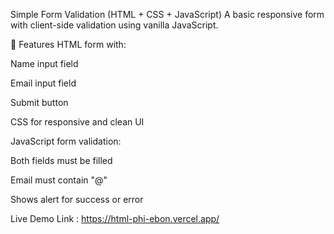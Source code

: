  Simple Form Validation (HTML + CSS + JavaScript)
A basic responsive form with client-side validation using vanilla JavaScript.

🔧 Features
HTML form with:

Name input field

Email input field

Submit button

CSS for responsive and clean UI

JavaScript form validation:

Both fields must be filled

Email must contain "@"

Shows alert for success or error

Live Demo Link : https://html-phi-ebon.vercel.app/
